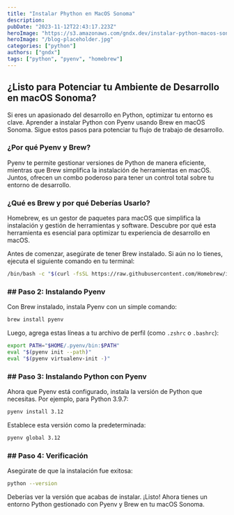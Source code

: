 ```yaml
---
title: "Instalar Phython en MacOS Sonoma"
description:
pubDate: "2023-11-12T22:43:17.223Z"
heroImage: "https://s3.amazonaws.com/gndx.dev/instalar-python-macos-sonoma.png"
heroImage: "/blog-placeholder.jpg"
categories: ["python"]
authors: ["gndx"]
tags: ["python", "pyenv", "homebrew"]
---
```


## ¿Listo para Potenciar tu Ambiente de Desarrollo en macOS Sonoma?

Si eres un apasionado del desarrollo en Python, optimizar tu entorno es clave. Aprender a instalar Python con Pyenv usando Brew en macOS Sonoma. Sigue estos pasos para potenciar tu flujo de trabajo de desarrollo.

### ¿Por qué Pyenv y Brew?

Pyenv te permite gestionar versiones de Python de manera eficiente, mientras que Brew simplifica la instalación de herramientas en macOS. Juntos, ofrecen un combo poderoso para tener un control total sobre tu entorno de desarrollo.

### ¿Qué es Brew y por qué Deberías Usarlo?
Homebrew, es un gestor de paquetes para macOS que simplifica la instalación y gestión de herramientas y software. Descubre por qué esta herramienta es esencial para optimizar tu experiencia de desarrollo en macOS.

Antes de comenzar, asegúrate de tener Brew instalado. Si aún no lo tienes, ejecuta el siguiente comando en tu terminal:

```bash
/bin/bash -c "$(curl -fsSL https://raw.githubusercontent.com/Homebrew/install/HEAD/install.sh)"
```

### ## Paso 2: Instalando Pyenv

Con Brew instalado, instala Pyenv con un simple comando:

```bash
brew install pyenv
```

Luego, agrega estas líneas a tu archivo de perfil (como `.zshrc` o `.bashrc`):

```bash
export PATH="$HOME/.pyenv/bin:$PATH"
eval "$(pyenv init --path)"
eval "$(pyenv virtualenv-init -)"
```

### ## Paso 3: Instalando Python con Pyenv

Ahora que Pyenv está configurado, instala la versión de Python que necesitas. Por ejemplo, para Python 3.9.7:

```bash
pyenv install 3.12
```

Establece esta versión como la predeterminada:

```bash
pyenv global 3.12
```

### ## Paso 4: Verificación

Asegúrate de que la instalación fue exitosa:

```bash
python --version
```

Deberías ver la versión que acabas de instalar. ¡Listo! Ahora tienes un entorno Python gestionado con Pyenv y Brew en tu macOS Sonoma.
